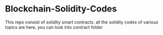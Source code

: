 # Blockchain-Solidity-Codes
This repo consist of solidity smart contracts.
all the solidity codes of various topics are here, you can look into contract folder

